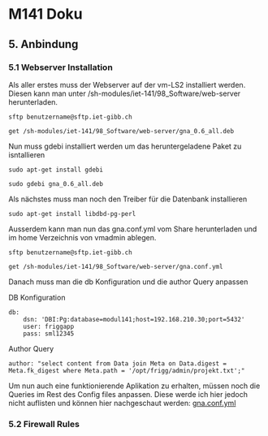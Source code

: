 # **M141 Doku**

## **5. Anbindung**

### **5.1 Webserver Installation**

Als aller erstes muss der Webserver auf der vm-LS2 installiert werden. Diesen kann man unter /sh-modules/iet-141/98_Software/web-server herunterladen.

    sftp benutzername@sftp.iet-gibb.ch

    get /sh-modules/iet-141/98_Software/web-server/gna_0.6_all.deb

Nun muss gdebi installiert werden um das heruntergeladene Paket zu isntallieren

    sudo apt-get install gdebi

    sudo gdebi gna_0.6_all.deb

Als nächstes muss man noch den Treiber für die Datenbank installieren

    sudo apt-get install libdbd-pg-perl

Ausserdem kann man nun das gna.conf.yml vom Share herunterladen und im home Verzeichnis von vmadmin ablegen.

    sftp benutzername@sftp.iet-gibb.ch

    get /sh-modules/iet-141/98_Software/web-server/gna.conf.yml

Danach muss man die db Konfiguration und die author Query anpassen

DB Konfiguration

    db:
        dsn: 'DBI:Pg:database=modul141;host=192.168.210.30;port=5432'
        user: friggapp
        pass: sml12345

Author Query

    author: "select content from Data join Meta on Data.digest = Meta.fk_digest where Meta.path = '/opt/frigg/admin/projekt.txt';"
Um nun auch eine funktionierende Aplikation zu erhalten, müssen noch die Queries im Rest des Config files anpassen. Diese werde ich hier jedoch nicht auflisten und können hier nachgeschaut werden:  [gna.conf.yml](src\gna.conf.yml)

### **5.2 Firewall Rules**
